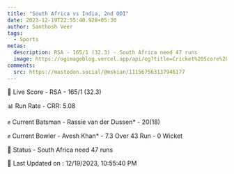 ```yaml
---
title: "South Africa vs India, 2nd ODI"
date: 2023-12-19T22:55:40.928+05:30
author: Santhosh Veer
tags:
  - Sports
metas:
  description: RSA - 165/1 (32.3) - South Africa need 47 runs
  image: https://ogimageblog.vercel.app/api/og?title=Cricket%20Score%20%F0%9F%8F%8F
comments:
  src: https://mastodon.social/@mskian/111567563137946177
---
```


🔴 Live Score - RSA - 165/1 (32.3)  

📊 Run Rate - CRR: 5.08  

✊ Current Batsman - Rassie van der Dussen* - 20(18)  

✊ Current Bowler - Avesh Khan* - 7.3 Over 43 Run - 0 Wicket  

📑 Status - South Africa need 47 runs

<!--more-->

📝 Last Updated on : 12/19/2023, 10:55:40 PM
